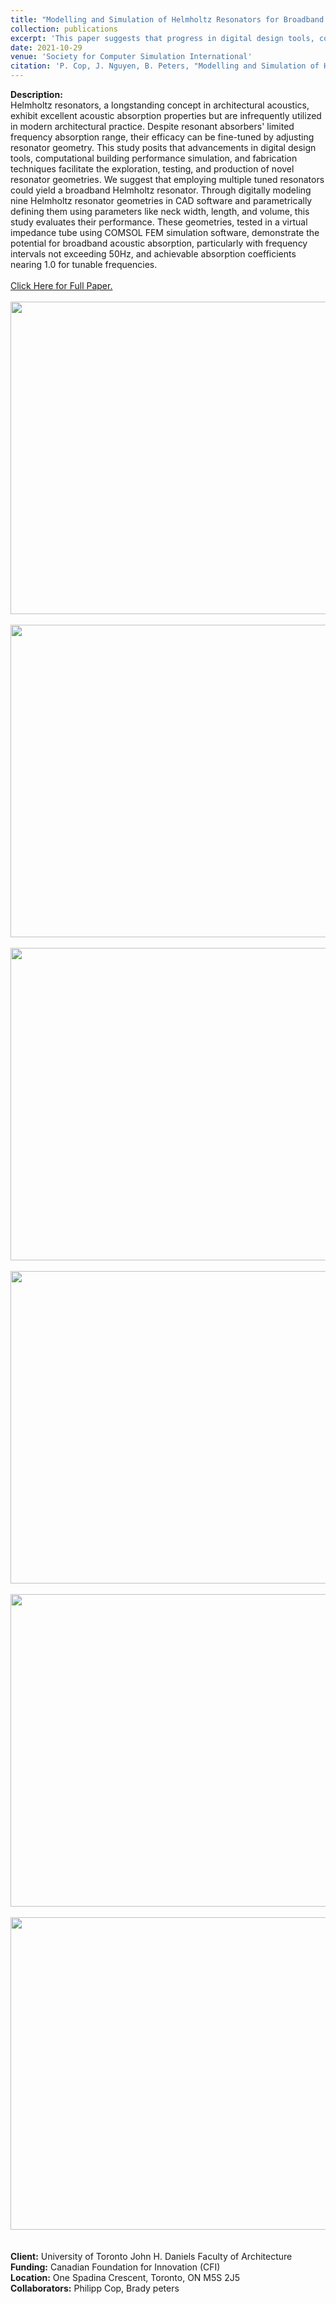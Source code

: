 ```yaml
---
title: "Modelling and Simulation of Helmholtz Resonators for Broadband Sound Absorption"
collection: publications
excerpt: 'This paper suggests that progress in digital design tools, computational building performance simulation, and fabrication techniques facilitates the exploration, testing, and production of novel Helmholtz resonator geometries.'
date: 2021-10-29
venue: 'Society for Computer Simulation International'
citation: 'P. Cop, J. Nguyen, B. Peters, "Modelling and Simulation of Helmholtz Resonators for Broadband Sound Absorption," in Proceedings of SimAUD 2021, doi: simaud.org/papers'
---
```

**Description:**
<br/>Helmholtz resonators, a longstanding concept in architectural acoustics, exhibit excellent acoustic absorption properties but are infrequently utilized in modern architectural practice. Despite resonant absorbers' limited frequency absorption range, their efficacy can be fine-tuned by adjusting resonator geometry. This study posits that advancements in digital design tools, computational building performance simulation, and fabrication techniques facilitate the exploration, testing, and production of novel resonator geometries. We suggest that employing multiple tuned resonators could yield a broadband Helmholtz resonator. Through digitally modeling nine Helmholtz resonator geometries in CAD software and parametrically defining them using parameters like neck width, length, and volume, this study evaluates their performance. These geometries, tested in a virtual impedance tube using COMSOL FEM simulation software, demonstrate the potential for broadband acoustic absorption, particularly with frequency intervals not exceeding 50Hz, and achievable absorption coefficients nearing 1.0 for tunable frequencies.
<br/>
<br/><a href="https://johnnie-nguyen.github.io/design/files/SimAUD21.pdf" target="_blank">Click Here for Full Paper.</a>
<br/>
<br/> <img src='https://johnnie-nguyen.github.io/design/images/AUD3.png' width="700" height="500">
<br/>
<br/> <img src='https://johnnie-nguyen.github.io/design/images/AUD1.gif' width="700" height="500">
<br/>
<br/> <img src='https://johnnie-nguyen.github.io/design/images/AUD4.png' width="700" height="500">
<br/>
<br/> <img src='https://johnnie-nguyen.github.io/design/images/AUD6.png' width="700" height="500">
<br/>
<br/> <img src='https://johnnie-nguyen.github.io/design/images/AUD5.png' width="700" height="500">
<br/>
<br/> <img src='https://johnnie-nguyen.github.io/design/images/AUD2.gif' width="700" height="500">
<br/>
<br/>
<br/> **Client:** University of Toronto John H. Daniels Faculty of Architecture
<br/> **Funding:** Canadian Foundation for Innovation (CFI)
<br/> **Location:**  One Spadina Crescent, Toronto, ON M5S 2J5
<br/> **Collaborators:** Philipp Cop, Brady peters
